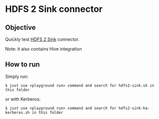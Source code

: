 # HDFS 2 Sink connector



## Objective

Quickly test [HDFS 2 Sink](https://docs.confluent.io/current/connect/kafka-connect-hdfs/index.html) connector.

Note: it also contains Hive integration

## How to run

Simply run:

```
$ just use <playground run> command and search for hdfs2-sink.sh in this folder
```

or with Kerberos:

```
$ just use <playground run> command and search for hdfs2-sink-ha-kerberos.sh in this folder
```
